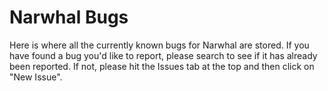 # Narwhal Bugs

Here is where all the currently known bugs for Narwhal are stored. If you have found a bug you'd like to report, please search to see if it has already been reported. If not, please 
hit the Issues tab at the top and then click on "New Issue".
